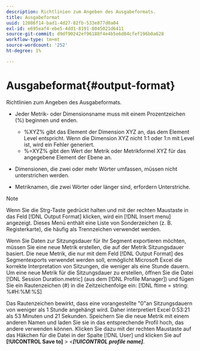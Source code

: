 ```yaml
---
description: Richtlinien zum Angeben des Ausgabeformats.
title: Ausgabeformat
uuid: 12086f14-bad1-4d27-82fb-533e877d0a04
exl-id: e695eaf4-ebe5-4dd1-8191-8045021d6411
source-git-commit: d9df90242ef96188f4e4b5e6d04cfef196b0a628
workflow-type: tm+mt
source-wordcount: '252'
ht-degree: 1%

---
```


# Ausgabeformat{#output-format}

Richtlinien zum Angeben des Ausgabeformats.

* Jeder Metrik- oder Dimensionsname muss mit einem Prozentzeichen (%) beginnen und enden.

   * %XYZ% gibt das Element der Dimension XYZ an, das dem Element Level entspricht. Wenn die Dimension XYZ nicht 1:1 oder 1:n mit Level ist, wird ein Fehler generiert.
   * %=XYZ% gibt den Wert der Metrik oder Metrikformel XYZ für das angegebene Element der Ebene an.

* Dimensionen, die zwei oder mehr Wörter umfassen, müssen nicht unterstrichen werden.
* Metriknamen, die zwei Wörter oder länger sind, erfordern Unterstriche.

>[!NOTE]
>
>Wenn Sie die Strg-Taste gedrückt halten und mit der rechten Maustaste in das Feld [!DNL Output Format] klicken, wird ein [!DNL Insert menu] angezeigt. Dieses Menü enthält eine Liste von Sonderzeichen (z. B. Registerkarte), die häufig als Trennzeichen verwendet werden.

Wenn Sie Daten zur Sitzungsdauer für Ihr Segment exportieren möchten, müssen Sie eine neue Metrik erstellen, die auf der Metrik Sitzungsdauer basiert. Die neue Metrik, die nur mit dem Feld [!DNL Output Format] des Segmentexports verwendet werden soll, ermöglicht Microsoft Excel die korrekte Interpretation von Sitzungen, die weniger als eine Stunde dauern. Um eine neue Metrik für die Sitzungsdauer zu erstellen, öffnen Sie die Datei [!DNL Session Duration.metric] (aus dem [!DNL Profile Manager]) und fügen Sie ein Rautenzeichen (#) in die Zeitzeichenfolge ein: [!DNL ftime = string: %#H:%M:%S]

Das Rautenzeichen bewirkt, dass eine vorangestellte &quot;0&quot;an Sitzungsdauern von weniger als 1 Stunde angehängt wird. Daher interpretiert Excel 0:53:21 als 53 Minuten und 21 Sekunden. Speichern Sie die neue Metrik mit einem anderen Namen und laden Sie sie in das entsprechende Profil hoch, das andere verwenden können. Klicken Sie dazu mit der rechten Maustaste auf das Häkchen für die Datei in der Spalte [!DNL User] und klicken Sie auf **[!UICONTROL Save to]** > *&lt;**[!UICONTROL profile name]***.
